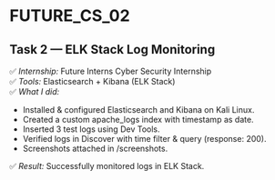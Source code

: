 # FUTURE_CS_02

## Task 2 — ELK Stack Log Monitoring

✅ *Internship:* Future Interns Cyber Security Internship  
✅ *Tools:* Elasticsearch + Kibana (ELK Stack)  
✅ *What I did:*  
- Installed & configured Elasticsearch and Kibana on Kali Linux.
- Created a custom apache_logs index with timestamp as date.
- Inserted 3 test logs using Dev Tools.
- Verified logs in Discover with time filter & query (response: 200).
- Screenshots attached in /screenshots.

✅ *Result:* Successfully monitored logs in ELK Stack.
